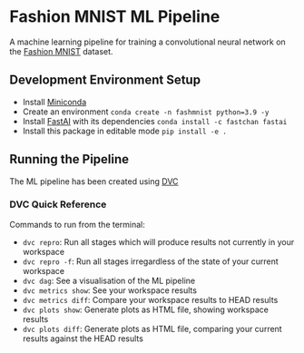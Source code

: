# Fashion MNIST ML Pipeline

A machine learning pipeline for training a convolutional neural network on the 
[Fashion MNIST](https://github.com/zalandoresearch/fashion-mnist) dataset.

## Development Environment Setup

- Install [Miniconda](https://docs.conda.io/en/latest/miniconda.html)
- Create an environment `conda create -n fashmnist python=3.9 -y`
- Install [FastAI](https://github.com/fastai/fastai) with its dependencies
    `conda install -c fastchan fastai`
- Install this package in editable mode `pip install -e .`

## Running the Pipeline

The ML pipeline has been created using [DVC](https://dvc.org/)

### DVC Quick Reference

Commands to run from the terminal:

- `dvc repro`: Run all stages which will produce results not currently in your workspace 
- `dvc repro -f`: Run all stages irregardless of the state of your current workspace 
- `dvc dag`: See a visualisation of the ML pipeline
- `dvc metrics show`: See your workspace results
- `dvc metrics diff`: Compare your workspace results to HEAD results
- `dvc plots show`: Generate plots as HTML file, showing workspace results
- `dvc plots diff`: Generate plots as HTML file, comparing your current results against the HEAD results
